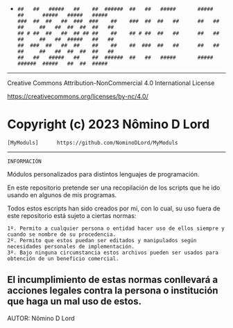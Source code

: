 -     ##   ##   #####   ##    ##  ######  ##   ##   #####       #####        ##      #####   #####   #####  
      ###  ##  ##   ##  ###  ###    ##    ###  ##  ##   ##      ##   ##      ##     ##   ##  ##  ##  ##   ##
      ## # ##  ##   ##  ## ## ##    ##    ## # ##  ##   ##      ##   ##      ##     ##   ##  #####   ##   ##
      ##  ###  ##   ##  ##    ##    ##    ##  ###  ##   ##      ##   ##      ##     ##   ##  ##  ##  ##   ##
      ##   ##   #####   ##    ##  ######  ##   ##   #####       #####        ######  #####   ##  ##  #####  
------------------------------------------------------------------------------------------------------------

Creative Commons Attribution-NonCommercial 4.0 International License

https://creativecommons.org/licenses/by-nc/4.0/

Copyright (c) 2023 Nômino D Lord
=======================================================================

	[MyModuls] 		https://github.com/NominoDLord/MyModuls

------------------------------------------------------------------------------------------------------------

	INFORMACIÓN
	
Módulos personalizados para distintos lenguajes de programación.

En este repositorio pretende ser una recopilación de los scripts que he ido usando en algunos de mis programas.

Todos estos escripts han sido creados por mi, con lo cual, su uso fuera de este repositorio está sujeto a ciertas normas:

	1º. Permito a cualquier persona o entidad hacer uso de ellos siempre y cuando se nombre de su procedencia.
	2º. Permito que estos puedan ser editados y manipulados según necesidades personales de implementación.
	3º. Bajo ninguna circumstancia estos archivos pueden ser usados para obtención de un beneficio comercial.

El incumplimiento de estas normas conllevará a acciones legales contra la persona o institución que haga un mal uso de estos.
------------------------------------------------------------------------------------------------------------
AUTOR:	Nômino D Lord